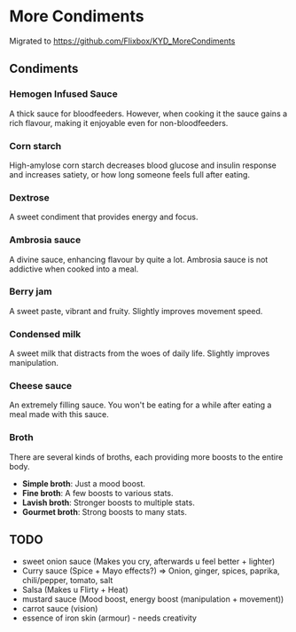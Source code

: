 # More Condiments

Migrated to https://github.com/Flixbox/KYD_MoreCondiments

## Condiments

### Hemogen Infused Sauce

A thick sauce for bloodfeeders. However, when cooking it the sauce gains a rich flavour, making it enjoyable even for non-bloodfeeders.

### Corn starch

High-amylose corn starch decreases blood glucose and insulin response and increases satiety, or how long someone feels full after eating.

### Dextrose

A sweet condiment that provides energy and focus.

### Ambrosia sauce

A divine sauce, enhancing flavour by quite a lot. Ambrosia sauce is not addictive when cooked into a meal.

### Berry jam

A sweet paste, vibrant and fruity. Slightly improves movement speed.

### Condensed milk

A sweet milk that distracts from the woes of daily life. Slightly improves manipulation.

### Cheese sauce

An extremely filling sauce. You won't be eating for a while after eating a meal made with this sauce.

### Broth

There are several kinds of broths, each providing more boosts to the entire body.

- **Simple broth**: Just a mood boost.
- **Fine broth**: A few boosts to various stats.
- **Lavish broth**: Stronger boosts to multiple stats.
- **Gourmet broth**: Strong boosts to many stats.

## TODO

- sweet onion sauce (Makes you cry, afterwards u feel better + lighter)
- Curry sauce (Spice + Mayo effects?) => Onion, ginger, spices, paprika, chili/pepper, tomato, salt
- Salsa (Makes u Flirty + Heat)
- mustard sauce (Mood boost, energy boost (manipulation + movement))
- carrot sauce (vision)
- essence of iron skin (armour) - needs creativity
